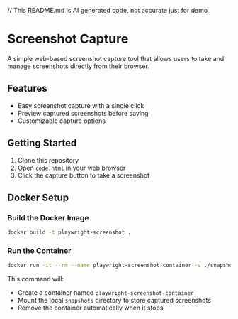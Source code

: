 // This README.md is AI generated code, not accurate just for demo

# Screenshot Capture

A simple web-based screenshot capture tool that allows users to take and manage screenshots directly from their browser.

## Features

- Easy screenshot capture with a single click
- Preview captured screenshots before saving
- Customizable capture options

## Getting Started

1. Clone this repository
2. Open `code.html` in your web browser
3. Click the capture button to take a screenshot

## Docker Setup

### Build the Docker Image
```bash
docker build -t playwright-screenshot .
```

### Run the Container
```bash
docker run -it --rm --name playwright-screenshot-container -v ./snapshots:/usr/src/app/snapshots playwright-screenshot
```

This command will:
- Create a container named `playwright-screenshot-container`
- Mount the local `snapshots` directory to store captured screenshots
- Remove the container automatically when it stops
